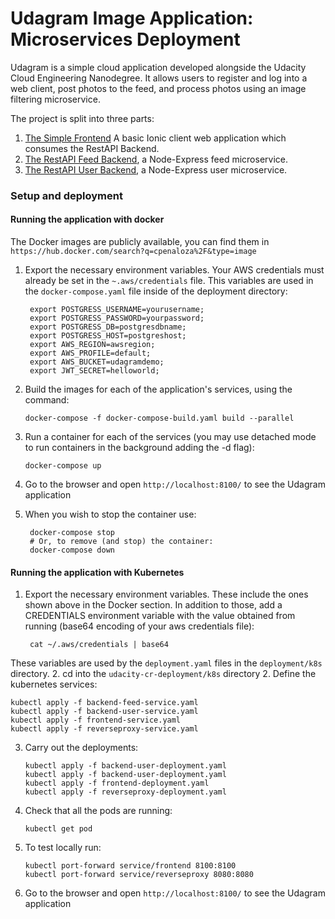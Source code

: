 # Udagram Image Application: Microservices Deployment

Udagram is a simple cloud application developed alongside the Udacity Cloud Engineering Nanodegree. It allows users to register and log into a web client, post photos to the feed, and process photos using an image filtering microservice.

The project is split into three parts:
1. [The Simple Frontend](/udacity-c3-frontend)
A basic Ionic client web application which consumes the RestAPI Backend. 
2. [The RestAPI Feed Backend](/udacity-c3-restapi-feed), a Node-Express feed microservice.
3. [The RestAPI User Backend](/udacity-c3-restapi-user), a Node-Express user microservice.


### Setup and deployment

#### Running the application with docker

The Docker images are publicly available, you can find them in ```https://hub.docker.com/search?q=cpenaloza%2F&type=image```

1. Export the necessary environment variables. Your AWS credentials must already be set in the ```~.aws/credentials``` file. This variables are used in the ```docker-compose.yaml``` file inside of the deployment directory:
   ```
    export POSTGRESS_USERNAME=yourusername;
    export POSTGRESS_PASSWORD=yourpassword;
    export POSTGRESS_DB=postgresdbname;
    export POSTGRESS_HOST=postgreshost;
    export AWS_REGION=awsregion;
    export AWS_PROFILE=default;
    export AWS_BUCKET=udagramdemo;
    export JWT_SECRET=helloworld;
   ```

2. Build the images for each of the application's services, using the command:
   ```
   docker-compose -f docker-compose-build.yaml build --parallel
    ```
3. Run a container for each of the services (you may use detached mode to run containers in the background adding the -d flag):
   ```
   docker-compose up
   ```
4. Go to the browser and open ```http://localhost:8100/``` to see the Udagram application
5. When you wish to stop the container use:
   ```
    docker-compose stop
    # Or, to remove (and stop) the container:
    docker-compose down
    ```

#### Running the application with Kubernetes

1. Export the necessary environment variables. These include the ones shown above in the Docker section. In addition to those, add a CREDENTIALS environment variable with the value obtained from running (base64 encoding of your aws credentials file):
   ```
    cat ~/.aws/credentials | base64
   ```
These variables are used by the ```deployment.yaml``` files in the ```deployment/k8s``` directory.
2. cd into the ```udacity-cr-deployment/k8s``` directory
2. Define the kubernetes services:
   ```
   kubectl apply -f backend-feed-service.yaml 
   kubectl apply -f backend-user-service.yaml 
   kubectl apply -f frontend-service.yaml 
   kubectl apply -f reverseproxy-service.yaml 
   ```
3. Carry out the deployments:
   ```
   kubectl apply -f backend-user-deployment.yaml 
   kubectl apply -f backend-user-deployment.yaml 
   kubectl apply -f frontend-deployment.yaml 
   kubectl apply -f reverseproxy-deployment.yaml 
   ```
4. Check that all the pods are running:
   ```
   kubectl get pod
   ```
5. To test locally run:
   ```
   kubectl port-forward service/frontend 8100:8100
   kubectl port-forward service/reverseproxy 8080:8080
   ```
6. Go to the browser and open ```http://localhost:8100/``` to see the Udagram application
   